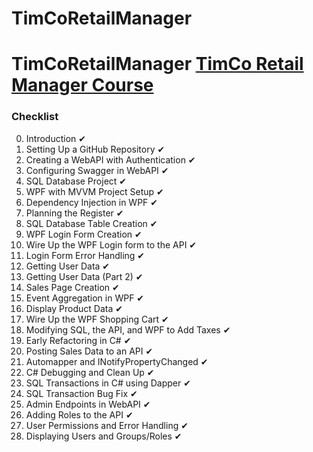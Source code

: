 ﻿# TimCoRetailManager
# TimCoRetailManager [TimCo Retail Manager Course](https://www.youtube.com/playlist?list=PLLWMQd6PeGY0bEMxObA6dtYXuJOGfxSPx)

### Checklist
0. Introduction ✔
1. Setting Up a GitHub Repository ✔
2. Creating a WebAPI with Authentication ✔
3. Configuring Swagger in WebAPI  ✔
4. SQL Database Project ✔
5. WPF with MVVM Project Setup ✔
6. Dependency Injection in WPF ✔
7. Planning the Register ✔
8. SQL Database Table Creation ✔
9. WPF Login Form Creation ✔
10. Wire Up the WPF Login form to the API ✔
11. Login Form Error Handling ✔
12. Getting User Data ✔
13. Getting User Data (Part 2)  ✔
14. Sales Page Creation ✔
15. Event Aggregation in WPF ✔
16. Display Product Data ✔
17. Wire Up the WPF Shopping Cart ✔
18. Modifying SQL, the API, and WPF to Add Taxes ✔
19. Early Refactoring in C# ✔
20. Posting Sales Data to an API ✔
21. Automapper and INotifyPropertyChanged ✔
22. C# Debugging and Clean Up ✔
23. SQL Transactions in C# using Dapper ✔
24. SQL Transaction Bug Fix ✔
25. Admin Endpoints in WebAPI ✔
26. Adding Roles to the API ✔
27. User Permissions and Error Handling ✔
28. Displaying Users and Groups/Roles ✔

